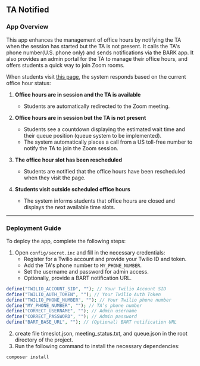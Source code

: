 
## TA Notified
### App Overview

This app enhances the management of office hours by notifying the TA when the session has started but the TA is not present. It calls the TA's phone number(U.S. phone only) and sends notifications via the BARK app. It also provides an admin portal for the TA to manage their office hours, and offers students a quick way to join Zoom rooms.

When students visit [this page](https://itpwebdev.jianqinggao.com), the system responds based on the current office hour status:

1. **Office hours are in session and the TA is available**
    - Students are automatically redirected to the Zoom meeting.

2. **Office hours are in session but the TA is not present**
    - Students see a countdown displaying the estimated wait time and their queue position (queue system to be implemented).
    - The system automatically places a call from a US toll-free number to notify the TA to join the Zoom session.

3. **The office hour slot has been rescheduled**
    - Students are notified that the office hours have been rescheduled when they visit the page.

4. **Students visit outside scheduled office hours**
    - The system informs students that office hours are closed and displays the next available time slots.

---

### Deployment Guide

To deploy the app, complete the following steps:

1. Open `config/secret.inc` and fill in the necessary credentials:
    - Register for a Twilio account and provide your Twilio ID and token.
    - Add the TA's phone number to `MY_PHONE_NUMBER`.
    - Set the username and password for admin access.
    - Optionally, provide a BART notification URL.

```php
define("TWILIO_ACCOUNT_SID", ""); // Your Twilio Account SID
define("TWILIO_AUTH_TOKEN", ""); // Your Twilio Auth Token
define("TWILIO_PHONE_NUMBER", ""); // Your Twilio phone number
define("MY_PHONE_NUMBER", ""); // TA’s phone number
define("CORRECT_USERNAME", ""); // Admin username
define("CORRECT_PASSWORD", ""); // Admin password
define("BART_BASE_URL", ""); // (Optional) BART notification URL
```

2. create file timeslot.json, meeting_status.txt, and queue.json in the root directory of the project.
3. Run the following command to install the necessary dependencies:
```bash
composer install
```